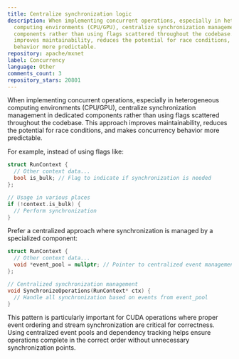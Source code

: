 ```yaml
---
title: Centralize synchronization logic
description: When implementing concurrent operations, especially in heterogeneous
  computing environments (CPU/GPU), centralize synchronization management in dedicated
  components rather than using flags scattered throughout the codebase. This approach
  improves maintainability, reduces the potential for race conditions, and makes concurrency
  behavior more predictable.
repository: apache/mxnet
label: Concurrency
language: Other
comments_count: 3
repository_stars: 20801
---
```


When implementing concurrent operations, especially in heterogeneous computing environments (CPU/GPU), centralize synchronization management in dedicated components rather than using flags scattered throughout the codebase. This approach improves maintainability, reduces the potential for race conditions, and makes concurrency behavior more predictable.

For example, instead of using flags like:

```cpp
struct RunContext {
  // Other context data...
  bool is_bulk; // Flag to indicate if synchronization is needed
};

// Usage in various places
if (!context.is_bulk) {
  // Perform synchronization
}
```

Prefer a centralized approach where synchronization is managed by a specialized component:

```cpp
struct RunContext {
  // Other context data...
  void *event_pool = nullptr; // Pointer to centralized event management
};

// Centralized synchronization management
void SynchronizeOperations(RunContext* ctx) {
  // Handle all synchronization based on events from event_pool
}
```

This pattern is particularly important for CUDA operations where proper event ordering and stream synchronization are critical for correctness. Using centralized event pools and dependency tracking helps ensure operations complete in the correct order without unnecessary synchronization points.
